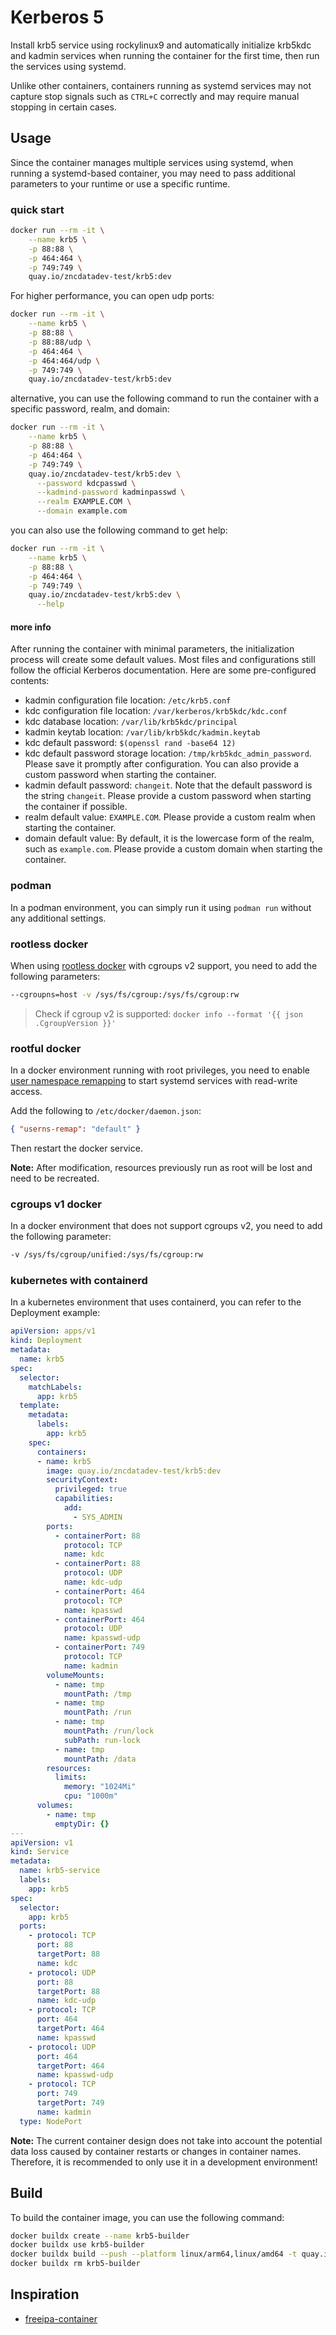 # Kerberos 5

Install krb5 service using rockylinux9 and automatically initialize krb5kdc and kadmin services when running the container for the first time, then run the services using systemd.

Unlike other containers, containers running as systemd services may not capture stop signals such as `CTRL+C` correctly and may require manual stopping in certain cases.

## Usage

Since the container manages multiple services using systemd, when running a systemd-based container, you may need to pass additional parameters to your runtime or use a specific runtime.

### quick start

```bash
docker run --rm -it \
    --name krb5 \
    -p 88:88 \
    -p 464:464 \
    -p 749:749 \
    quay.io/zncdatadev-test/krb5:dev
```

For higher performance, you can open udp ports:

```bash
docker run --rm -it \
    --name krb5 \
    -p 88:88 \
    -p 88:88/udp \
    -p 464:464 \
    -p 464:464/udp \
    -p 749:749 \
    quay.io/zncdatadev-test/krb5:dev
```

alternative, you can use the following command to run the container with a specific password, realm, and domain:

```bash
docker run --rm -it \
    --name krb5 \
    -p 88:88 \
    -p 464:464 \
    -p 749:749 \
    quay.io/zncdatadev-test/krb5:dev \
      --password kdcpasswd \
      --kadmind-password kadminpasswd \
      --realm EXAMPLE.COM \
      --domain example.com
```

you can also use the following command to get help:

```bash
docker run --rm -it \
    --name krb5 \
    -p 88:88 \
    -p 464:464 \
    -p 749:749 \
    quay.io/zncdatadev-test/krb5:dev \
      --help
```

#### more info

After running the container with minimal parameters, the initialization process will create some default values. Most files and configurations still follow the official Kerberos documentation. Here are some pre-configured contents:

- kadmin configuration file location: `/etc/krb5.conf`
- kdc configuration file location: `/var/kerberos/krb5kdc/kdc.conf`
- kdc database location: `/var/lib/krb5kdc/principal`
- kadmin keytab location: `/var/lib/krb5kdc/kadmin.keytab`
- kdc default password: `$(openssl rand -base64 12)`
- kdc default password storage location: `/tmp/krb5kdc_admin_password`. Please save it promptly after configuration. You can also provide a custom password when starting the container.
- kadmin default password: `changeit`. Note that the default password is the string `changeit`. Please provide a custom password when starting the container if possible.
- realm default value: `EXAMPLE.COM`. Please provide a custom realm when starting the container.
- domain default value: By default, it is the lowercase form of the realm, such as `example.com`. Please provide a custom domain when starting the container.

### podman

In a podman environment, you can simply run it using `podman run` without any additional settings.

### rootless docker

When using [rootless docker](https://docs.docker.com/engine/security/rootless/) with cgroups v2 support, you need to add the following parameters:

```bash
--cgroupns=host -v /sys/fs/cgroup:/sys/fs/cgroup:rw
```

> Check if cgroup v2 is supported: `docker info --format '{{ json .CgroupVersion }}'`

### rootful docker

In a docker environment running with root privileges, you need to enable [user namespace remapping](https://docs.docker.com/engine/security/userns-remap/) to start systemd services with read-write access.

Add the following to `/etc/docker/daemon.json`:

```json
{ "userns-remap": "default" }
```

Then restart the docker service.

**Note:** After modification, resources previously run as root will be lost and need to be recreated.

### cgroups v1 docker

In a docker environment that does not support cgroups v2, you need to add the following parameter:

```bash
-v /sys/fs/cgroup/unified:/sys/fs/cgroup:rw
```

### kubernetes with containerd

In a kubernetes environment that uses containerd, you can refer to the Deployment example:

```yaml
apiVersion: apps/v1
kind: Deployment
metadata:
  name: krb5
spec:
  selector:
    matchLabels:
      app: krb5
  template:
    metadata:
      labels:
        app: krb5
    spec:
      containers:
      - name: krb5
        image: quay.io/zncdatadev-test/krb5:dev
        securityContext:
          privileged: true
          capabilities:
            add:
              - SYS_ADMIN
        ports:
          - containerPort: 88
            protocol: TCP
            name: kdc
          - containerPort: 88
            protocol: UDP
            name: kdc-udp
          - containerPort: 464
            protocol: TCP
            name: kpasswd
          - containerPort: 464
            protocol: UDP
            name: kpasswd-udp
          - containerPort: 749
            protocol: TCP
            name: kadmin
        volumeMounts:
          - name: tmp
            mountPath: /tmp
          - name: tmp
            mountPath: /run
          - name: tmp
            mountPath: /run/lock
            subPath: run-lock
          - name: tmp
            mountPath: /data
        resources:
          limits:
            memory: "1024Mi"
            cpu: "1000m"
      volumes:
        - name: tmp
          emptyDir: {}
---
apiVersion: v1
kind: Service
metadata:
  name: krb5-service
  labels:
    app: krb5
spec:
  selector:
    app: krb5
  ports:
    - protocol: TCP
      port: 88
      targetPort: 88
      name: kdc
    - protocol: UDP
      port: 88
      targetPort: 88
      name: kdc-udp
    - protocol: TCP
      port: 464
      targetPort: 464
      name: kpasswd
    - protocol: UDP
      port: 464
      targetPort: 464
      name: kpasswd-udp
    - protocol: TCP
      port: 749
      targetPort: 749
      name: kadmin
  type: NodePort

```

**Note:** The current container design does not take into account the potential data loss caused by container restarts or changes in container names. Therefore, it is recommended to only use it in a development environment!

## Build

To build the container image, you can use the following command:

```bash
docker buildx create --name krb5-builder
docker buildx use krb5-builder
docker buildx build --push --platform linux/arm64,linux/amd64 -t quay.io/zncdatadev-test/krb5:dev .
docker buildx rm krb5-builder
```

## Inspiration

- [freeipa-container](https://github.com/freeipa/freeipa-container)
